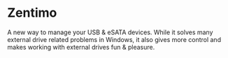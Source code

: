 # Zentimo
A new way to manage your USB &amp; eSATA devices. While it solves many external drive related problems in Windows, it also gives more control and makes working with external drives fun &amp; pleasure.
